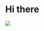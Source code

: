 # Hi there
![](https://github-readme-stats.vercel.app/api/top-langs/?username=HectorH06&theme=dark&hide_border=true&include_all_commits=true&count_private=true&layout=compact)

<!--
**HectorH06/HectorH06** is a ✨ _special_ ✨ repository because its `README.md` (this file) appears on your GitHub profile.

Here are some ideas to get you started:

- 🔭 I’m currently working on ...
- 🌱 I’m currently learning ...
- 👯 I’m looking to collaborate on ...
- 🤔 I’m looking for help with ...
- 💬 Ask me about ...
- 📫 How to reach me: ...
- 😄 Pronouns: ...
- ⚡ Fun fact: ...
-->
